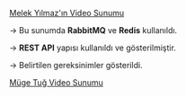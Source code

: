 [Melek Yılmaz'ın Video Sunumu](https://drive.google.com/file/d/176IzrnTGf5LWOJd6D49rbuRyrSVqdlht/view?usp=drive_link)

  → Bu sunumda **RabbitMQ** ve **Redis** kullanıldı. 
  
  → **REST API** yapısı kullanıldı ve gösterilmiştir.  
  
  → Belirtilen gereksinimler gösterildi.


[Müge Tuğ Video Sunumu](https://drive.google.com/file/d/1serHDWfrC60V-FFSVYvr5z-TRZgWOKFn/view?usp=drive_link)
